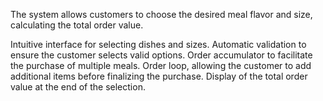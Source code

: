 The system allows customers to choose the desired meal flavor and size, calculating the total order value.

Intuitive interface for selecting dishes and sizes.
Automatic validation to ensure the customer selects valid options.
Order accumulator to facilitate the purchase of multiple meals.
Order loop, allowing the customer to add additional items before finalizing the purchase.
Display of the total order value at the end of the selection.
